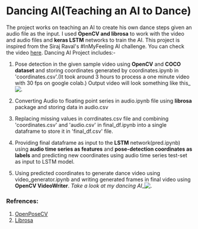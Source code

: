 # Dancing AI(Teaching an AI to Dance)
The project works on teaching an AI to create his own dance steps given an audio file as the input. I used **OpenCV and librosa** to work with the video and audio files and **keras LSTM** networks to train the AI.
 This project is inspired from the Siraj Raval's #InMyFeeling AI challenge. You can check the video [here](https://www.youtube.com/watch?v=prswDGGmYaE&feature=youtu.be).
Dancing AI Project includes:-
 1. Pose detection in the given sample video using **OpenCV** and **COCO dataset** and storing coordinates generated by coordinates.ipynb in 'coordinates.csv'.(It took around 3 hours to process a one minute video with 30 fps on google colab.) Output video will look something like this_![.](https://github.com/keshavoct98/Dancing-AI/blob/master/output.gif)
 
 2. Converting Audio to floating point series in audio.ipynb file using **librosa** package and storing data in audio.csv
 
 3. Replacing missing values in corrdinates.csv file and combining 'coordinates.csv' and 'audio.csv' in final_df.ipynb into a single dataframe to store it in 'final_df.csv' file.
 
 4. Providing final dataframe as input to the **LSTM** network(pred.ipynb) using **audio time series as features** and **pose-detection coordinates as labels** and predicting new coordinates using audio time series test-set as input to LSTM model.
 
 5. Using predicted coordinates to generate dance video using video_generator.ipynb and writing generated frames in final video using **OpenCV VideoWriter**. *Take a look at my dancing AI*_![.](https://github.com/keshavoct98/Dancing-AI/blob/master/final.gif)
 
 ### Refrences:
 1. [OpenPoseCV](https://www.learnopencv.com/deep-learning-based-human-pose-estimation-using-opencv-cpp-python/)
 2. [Librosa](https://librosa.github.io/librosa/index.html)
